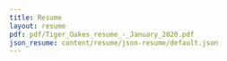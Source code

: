 ```yaml
---
title: Resume
layout: resume
pdf: pdf/Tiger_Oakes_resume_-_January_2020.pdf
json_resume: content/resume/json-resume/default.json
---
```

